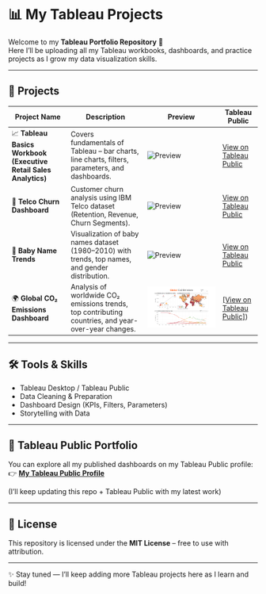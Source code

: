 # 📊 My Tableau Projects

Welcome to my **Tableau Portfolio Repository** 🚀  
Here I’ll be uploading all my Tableau workbooks, dashboards, and practice projects as I grow my data visualization skills.  

---
## 🌟 Projects

| Project Name | Description | Preview | Tableau Public |
|--------------|-------------|---------|----------------|
| 📈 **Tableau Basics Workbook (Executive Retail Sales Analytics)** | Covers fundamentals of Tableau – bar charts, line charts, filters, parameters, and dashboards. | ![Preview](images/executive_retail_sales.png) | [View on Tableau Public](#) |
| 🏦 **Telco Churn Dashboard** | Customer churn analysis using IBM Telco dataset (Retention, Revenue, Churn Segments). | ![Preview](images/telco_churn.png) | [View on Tableau Public](#) |
| 🍼 **Baby Name Trends** | Visualization of baby names dataset (1980–2010) with trends, top names, and gender distribution. | ![Preview](images/baby_names.png) | [View on Tableau Public](#) |
| 🌍 **Global CO₂ Emissions Dashboard** | Analysis of worldwide CO₂ emissions trends, top contributing countries, and year-over-year changes. | ![Preview](images/global_co2_emissions.png) | [[View on Tableau Public]](https://public.tableau.com/views/GlobalCO2Emissions_17558593960770/GlobalCo2Emissions?:language=en-US&:sid=&:redirect=auth&:display_count=n&:origin=viz_share_link)) |

---

## 🛠️ Tools & Skills
- Tableau Desktop / Tableau Public  
- Data Cleaning & Preparation  
- Dashboard Design (KPIs, Filters, Parameters)  
- Storytelling with Data  

---
## 🔗 Tableau Public Portfolio
You can explore all my published dashboards on my Tableau Public profile:  
👉 **[My Tableau Public Profile](https://public.tableau.com/app/profile/sai.ramya2926)**  

(I’ll keep updating this repo + Tableau Public with my latest work)

---

## 📜 License
This repository is licensed under the **MIT License** – free to use with attribution.  

---

✨ Stay tuned — I’ll keep adding more Tableau projects here as I learn and build!  
